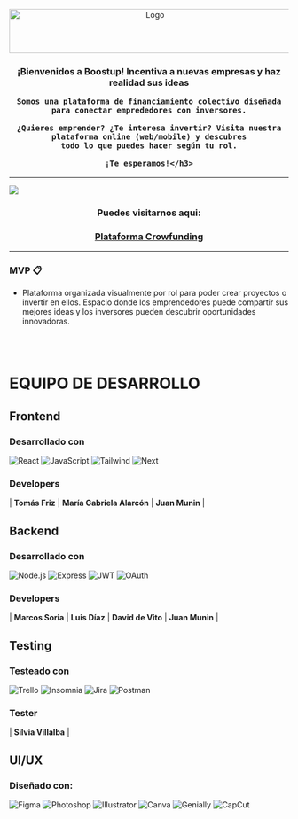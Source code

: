 <p align="center">
    <img src="https://i.imgur.com/WzLqqxS.png" alt="Logo" width="510" height="80">
</p>

<div align="center">
    <h3>¡Bienvenidos a Boostup! Incentiva a nuevas empresas y haz realidad sus ideas

    Somos una plataforma de financiamiento colectivo diseñada para conectar emprededores con inversores.

    ¿Quieres emprender? ¿Te interesa invertir? Visita nuestra plataforma online (web/mobile) y descubres
    todo lo que puedes hacer según tu rol.

    ¡Te esperamos!</h3>
</div>

<hr/>

<img align="center" src="https://i.imgur.com/2ePGwRg.png">

<h3 align="center">
    <b>Puedes visitarnos aqui:</b>
</h3>
<h3 align="center">
    <a href="https://boostup-testing-gilt.vercel.app/" target="_blank" rel="noopener noreferrer"> 
        Plataforma Crowfunding
    </a>
</h3>

<hr/>

### MVP 📋

-  Plataforma organizada visualmente por rol para poder crear proyectos o invertir en ellos. Espacio donde los emprendedores puede compartir sus mejores ideas y los inversores pueden descubrir oportunidades innovadoras.

<br>

<br>

# EQUIPO DE DESARROLLO

## Frontend


### Desarrollado con 

![React](https://img.shields.io/badge/React-149eca?style=for-the-badge&logo=react&logoColor=fff) 
![JavaScript](https://img.shields.io/badge/JavaScript-%23323330.svg?style=for-the-badge&logo=Javascript&logoColor=%23F7DF1E) 
![Tailwind](https://img.shields.io/badge/Tailwind_CSS-38B2AC?style=for-the-badge&logo=tailwind-css&logoColor=white)
![Next](https://img.shields.io/badge/Next.js-000000?style=for-the-badge&logo=next.js&logoColor=white)


### Developers

| **Tomás Friz** | **María Gabriela Alarcón** | **Juan Munin** | 



## Backend


### Desarrollado con 

![Node.js](https://img.shields.io/badge/Node.js-43853D?style=for-the-badge&logo=node.js&logoColor=white)
![Express](https://img.shields.io/badge/Express-000000?style=for-the-badge&logo=express&logoColor=white)
![JWT](https://img.shields.io/badge/JSON_Web_Token-000000?style=for-the-badge&logo=jsonwebtokens&logoColor=white)
![OAuth](https://img.shields.io/badge/OAuth-4285F4?style=for-the-badge&logo=oauth&logoColor=white)


### Developers

| **Marcos Soria** | **Luis Díaz** | **David de Vito** | **Juan Munin** | 


## Testing


### Testeado con 

![Trello](https://img.shields.io/badge/Trello-0052CC?style=for-the-badge&logo=trello&logoColor=white)
![Insomnia](https://img.shields.io/badge/Insomnia-4000BF?style=for-the-badge&logo=insomnia&logoColor=white)
![Jira](https://img.shields.io/badge/Jira-0052CC?style=for-the-badge&logo=jira&logoColor=white)
![Postman](https://img.shields.io/badge/Postman-FF6C37?style=for-the-badge&logo=postman&logoColor=white)


### Tester

| **Silvia Villalba** | 


## UI/UX


### Diseñado con:

![Figma](https://img.shields.io/badge/Figma-F24E1E?style=for-the-badge&logo=figma&logoColor=white)
![Photoshop](https://img.shields.io/badge/Adobe_Photoshop-31A8FF?style=for-the-badge&logo=adobephotoshop&logoColor=white)
![Illustrator](https://img.shields.io/badge/Adobe_Illustrator-FF9A00?style=for-the-badge&logo=adobeillustrator&logoColor=white)
![Canva](https://img.shields.io/badge/Canva-00C4CC?style=for-the-badge&logo=canva&logoColor=white)
![Genially](https://img.shields.io/badge/Genially-FF6719?style=for-the-badge&logo=genially&logoColor=white)
![CapCut](https://img.shields.io/badge/CapCut-000000?style=for-the-badge&logo=capcut&logoColor=white)

